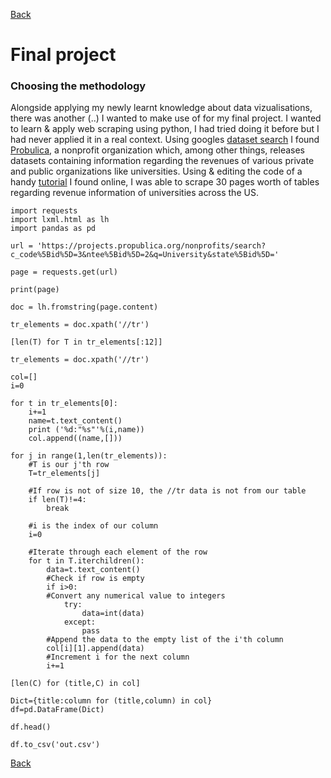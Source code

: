 [Back](https://portfolio.jakobs.dev)
# Final project
### Choosing the methodology
Alongside applying my newly learnt knowledge about data vizualisations, there was another (..) I wanted to make use of for my final project. I wanted to learn & apply web scraping using python, I had tried doing it before but I had never applied it in a real context. Using googles [dataset search](https://toolbox.google.com/datasetsearch) I found [Probulica](https://www.propublica.org/), a nonprofit organization which, among other things, releases datasets containing information regarding the revenues of various private and public organizations like universities. Using & editing the code of a handy [tutorial](https://towardsdatascience.com/web-scraping-html-tables-with-python-c9baba21059) I found online, I was able to scrape 30 pages worth of tables regarding revenue information of universities across the US. 

```
import requests
import lxml.html as lh
import pandas as pd

url = 'https://projects.propublica.org/nonprofits/search?c_code%5Bid%5D=3&ntee%5Bid%5D=2&q=University&state%5Bid%5D='

page = requests.get(url)

print(page)

doc = lh.fromstring(page.content)

tr_elements = doc.xpath('//tr')

[len(T) for T in tr_elements[:12]]

tr_elements = doc.xpath('//tr')

col=[]
i=0

for t in tr_elements[0]:
    i+=1
    name=t.text_content()
    print ('%d:"%s"'%(i,name))
    col.append((name,[]))

for j in range(1,len(tr_elements)):
    #T is our j'th row
    T=tr_elements[j]
    
    #If row is not of size 10, the //tr data is not from our table 
    if len(T)!=4:
        break
    
    #i is the index of our column
    i=0
    
    #Iterate through each element of the row
    for t in T.iterchildren():
        data=t.text_content() 
        #Check if row is empty
        if i>0:
        #Convert any numerical value to integers
            try:
                data=int(data)
            except:
                pass
        #Append the data to the empty list of the i'th column
        col[i][1].append(data)
        #Increment i for the next column
        i+=1

[len(C) for (title,C) in col]

Dict={title:column for (title,column) in col}
df=pd.DataFrame(Dict)

df.head()

df.to_csv('out.csv')

```

[Back](https://portfolio.jakobs.dev)
